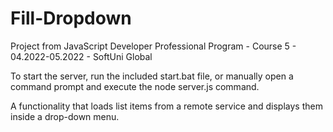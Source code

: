# Fill-Dropdown
Project from JavaScript Developer Professional Program - Course 5 - 04.2022-05.2022 - SoftUni Global

To start the server, run the included start.bat file, or manually open a command prompt and execute the node server.js command.

A functionality that loads list items from a remote service and displays them inside a drop-down menu.

